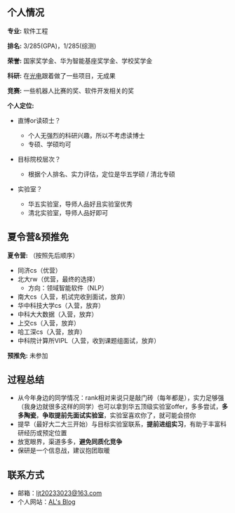 ## 个人情况

**专业:** 软件工程

**排名:** 3/285(GPA)，1/285(综测)

**荣誉:** 国家奖学金、华为智能基座奖学金、学校奖学金

**科研:** 在[光电](https://iopen.nwpu.edu.cn/index.htm)跟着做了一些项目，无成果

**竞赛:** 一些机器人比赛的奖、软件开发相关的奖

**个人定位:**

- 直博or读硕士？

  - 个人无强烈的科研兴趣，所以不考虑读博士
  - 专硕、学硕均可

- 目标院校层次？

  - 根据个人排名、实力评估，定位是华五学硕 / 清北专硕

- 实验室？

  - 华五实验室，导师人品好且实验室优秀
  - 清北实验室，导师人品好即可

  

## 夏令营&预推免

**夏令营:** （按照先后顺序）

- 同济cs（优营）
- 北大rw（优营，最终的选择）
  - 方向：领域智能软件（NLP）
- 南大cs（入营，机试完收到面试，放弃）
- 华中科技大学cs（入营，放弃）
- 中科大大数据（入营，放弃）
- 上交cs（入营，放弃）
- 哈工深cs（入营，放弃）
- 中科院计算所VIPL（入营，收到课题组面试，放弃）

**预推免:** 未参加



## 过程总结

- 从今年身边的同学情况：rank相对来说只是敲门砖（每年都是），实力足够强（我身边就很多这样的同学）也可以拿到华五顶级实验室offer，多多尝试，**多多陶瓷**，**争取提前先面试实验室**，实验室喜欢你了，就可能会捞你
- 提早（最好大二大三开始）与目标实验室联系，**提前进组实习**，有助于丰富科研经历或预定位置
- 放宽眼界，渠道多多，**避免同质化竞争**
- 保研是一个信息战，建议抱团取暖



## 联系方式

- 邮箱：ljt20233023@163.com
- 个人网站：[AL's Blog](http://www.yuguang.zone/)
